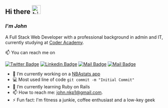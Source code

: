 ## Hi there <img src="https://user-images.githubusercontent.com/1303154/88677602-1635ba80-d120-11ea-84d8-d263ba5fc3c0.gif" width="28px" alt="hi">

### _I'm John_

A Full Stack Web Developer with a professional background in admin and IT, currently studying at [Coder Academy](https://coderacademy.edu.au/).

:mailbox: You can reach me on

[![Twitter Badge](https://img.shields.io/badge/-@Johnnsonkp-1ca0f1?style=flat&labelColor=1ca0f1&logo=twitter&logoColor=white&link=https://twitter.com/Ipenywis)](https://twitter.com/johnnsonkp) 
[![Linkedin Badge](https://img.shields.io/badge/-John-0e76a8?style=flat&labelColor=0e76a8&logo=linkedin&logoColor=white)](https://www.linkedin.com/in/chinonso-john-nkpolukwu-521201138/) 
[![Mail Badge](https://img.shields.io/badge/-@johnnsonkp-e84393?style=flat&labelColor=e84393&logo=instagram&logoColor=white)](https://www.instagram.com/johnnsonkp/) 
[![Mail Badge](https://img.shields.io/badge/-john.nkp1@gmail.com-c0392b?style=flat&labelColor=c0392b&logo=gmail&logoColor=white)](john.nkp1@gmail.com)

<!-- TODO: Add last video link -->

- 🔭 I’m currently working on a [NBAstats app](https://github.com/Johnnsonkp/nba-stats)
- :computer: Most used line of code `git commit -m "Initial Commit"`
- 🤔 I’m currently learning Ruby on Rails
- 📫 How to reach me: john.nkp1@gmail.com.
- ⚡ Fun fact: I'm fitness a junkie, coffee enthusiast and a low-key geek

